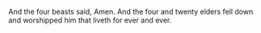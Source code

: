 And the four beasts said, Amen. And the four and twenty elders fell down and worshipped him that liveth for ever and ever.
